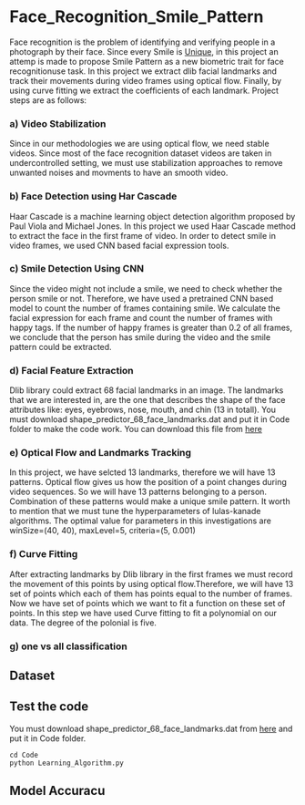 # Face_Recognition_Smile_Pattern

Face recognition is the problem of identifying and verifying people in a photograph by their face. Since every Smile is [Unique](https://arxiv.org/abs/1802.01873), in this project an attemp is made to propose Smile Pattern as a new biometric trait for face recognitionuse task. In this project we extract dlib facial landmarks and track their movements during video frames using optical flow. Finally, by using curve fitting we extract the coefficients of each landmark. Project steps are as follows:

### a) Video Stabilization

Since in our methodologies we are using optical flow, we need stable videos. Since most of the face recognition dataset videos are taken in undercontrolled setting, we must use stabilization approaches to remove unwanted noises and movments to have an smooth video. 

### b) Face Detection using Har Cascade

Haar Cascade is a machine learning object detection algorithm proposed by Paul Viola and Michael Jones. In this project  we used Haar Cascade method to extract the face in the first frame of video. In order to detect smile in video frames, we used CNN based facial expression tools.

### c) Smile Detection Using CNN

Since the video might not include a smile, we need to check whether the person smile or not. Therefore, we have used a pretrained CNN based model to count the number of frames containing smile. We calculate the facial expression for each frame and count the number of frames with happy tags. If the number of happy frames is greater than 0.2 of all frames, we conclude that the person has smile during the video and the smile pattern could be extracted.

### d) Facial Feature Extraction

Dlib library could extract 68 facial landmarks in an image. The landmarks that we are interested in, are the one that describes the shape of the face attributes like: eyes, eyebrows, nose, mouth, and chin (13 in totall). You must download shape_predictor_68_face_landmarks.dat and put it in Code folder to make the code work. You can download this file from [here](https://github.com/italojs/facial-landmarks-recognition)

### e) Optical Flow and Landmarks Tracking

In this project, we have selcted 13 landmarks, therefore we will have 13 patterns. Optical flow gives us how the position of a point changes during video
sequences. So we will have 13 patterns belonging to a person. Combination of these patterns would make a unique smile pattern. It worth to mention that
we must tune the hyperparameters of lulas-kanade algorithms. The optimal value for parameters in this investigations are winSize=(40, 40), maxLevel=5, criteria=(5, 0.001)

### f) Curve Fitting

After extracting landmarks by Dlib library in the first frames we must record the movement of this points by using optical flow.Therefore, we will have
13 set of points which each of them has points equal to the number of frames. Now we have set of points which we want to fit a function on these set of points. In this step we have used Curve fitting to fit a polynomial on our data. The degree of the polonial is five.

### g) one vs all classification



## Dataset

## Test the code

You must download shape_predictor_68_face_landmarks.dat from [here](https://github.com/italojs/facial-landmarks-recognition) and put it in Code folder. 
```
cd Code
python Learning_Algorithm.py
```

## Model Accuracu
